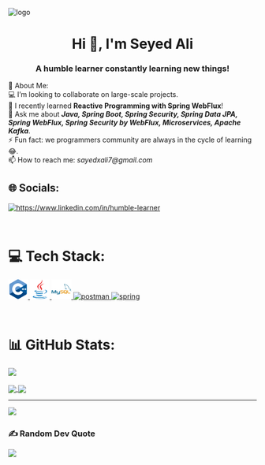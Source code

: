 ![logo](https://github.com/HumbleLearner01/HumbleLearner01/blob/master/SpringBanner.png)
<h1 align="center">Hi 👋, I'm Seyed Ali</h1>
<h3 align="center">A humble learner constantly learning new things!</h3>

💫 About Me: <br>
💻 I’m looking to collaborate on large-scale projects.<br>🌱 I recently learned **Reactive Programming with Spring WebFlux**!<br>💬 Ask me about _**Java, Spring Boot, Spring Security, Spring Data JPA, Spring WebFlux, Spring Security by WebFlux, Microservices, Apache Kafka**_.<br>⚡ Fun fact: we programmers community are always in the cycle of learning 😂.<br>📫 How to reach me: _sayedxali7@gmail.com_


## 🌐 Socials:
<p align="left">
<a href="https://www.linkedin.com/in/sayedxali" target="blank"><img align="center" src="https://raw.githubusercontent.com/rahuldkjain/github-profile-readme-generator/master/src/images/icons/Social/linked-in-alt.svg" alt="https://www.linkedin.com/in/humble-learner" height="30" width="40" /></a>
</p><br>

# 💻 Tech Stack:
<!-- ![C++](https://img.shields.io/badge/c++-%2300599C.svg?style=for-the-badge&logo=c%2B%2B&logoColor=white) ![Java](https://img.shields.io/badge/java-%23ED8B00.svg?style=for-the-badge&logo=java&logoColor=white) ![Spring](https://img.shields.io/badge/spring-%236DB33F.svg?style=for-the-badge&logo=spring&logoColor=white) ![Apache Maven](https://img.shields.io/badge/Apache%20Maven-C71A36?style=for-the-badge&logo=Apache%20Maven&logoColor=white) ![MySQL](https://img.shields.io/badge/mysql-%2300f.svg?style=for-the-badge&logo=mysql&logoColor=white) ![MongoDB](https://img.shields.io/badge/MongoDB-%234ea94b.svg?style=for-the-badge&logo=mongodb&logoColor=white) -->
<p align="left"> <a href="https://www.w3schools.com/cpp/" target="_blank" rel="noreferrer"> <img src="https://raw.githubusercontent.com/devicons/devicon/master/icons/cplusplus/cplusplus-original.svg" alt="cplusplus" width="40" height="40"/> </a> <a href="https://www.java.com" target="_blank" rel="noreferrer"> <img src="https://raw.githubusercontent.com/devicons/devicon/master/icons/java/java-original.svg" alt="java" width="40" height="40"/> </a> <a href="https://www.mysql.com/" target="_blank" rel="noreferrer"> <img src="https://raw.githubusercontent.com/devicons/devicon/master/icons/mysql/mysql-original-wordmark.svg" alt="mysql" width="40" height="40"/> </a> <a href="https://postman.com" target="_blank" rel="noreferrer"> <img src="https://www.vectorlogo.zone/logos/getpostman/getpostman-icon.svg" alt="postman" width="40" height="40"/> </a> <a href="https://spring.io/" target="_blank" rel="noreferrer"> <img src="https://www.vectorlogo.zone/logos/springio/springio-icon.svg" alt="spring" width="40" height="40"/> </a> </p><br>


# 📊 GitHub Stats:
![](https://github-readme-streak-stats.herokuapp.com/?user=seyedali-dev&theme=dark&hide_border=false)<br/>
<div>
  <a href="https://github.com/seyedali-dev">
  <img align="center" height="170" src="https://github-readme-stats.vercel.app/api/top-langs/?username=seyedali-dev&layout=compact&langs_count=16&theme=dracula"/>
  <img align="center" src="https://github-readme-stats.vercel.app/api?username=seyedali-dev&show_icons=true&theme=dracula&include_all_commits=true&count_private=true"/>
</div>

---
[![](https://visitcount.itsvg.in/api?id=seyedali-dev&icon=0&color=0)](https://visitcount.itsvg.in)

### ✍️ Random Dev Quote<br>
![](https://quotes-github-readme.vercel.app/api?type=vetical&theme=dark)

<!-- Proudly created with GPRM ( https://gprm.itsvg.in ) -->
